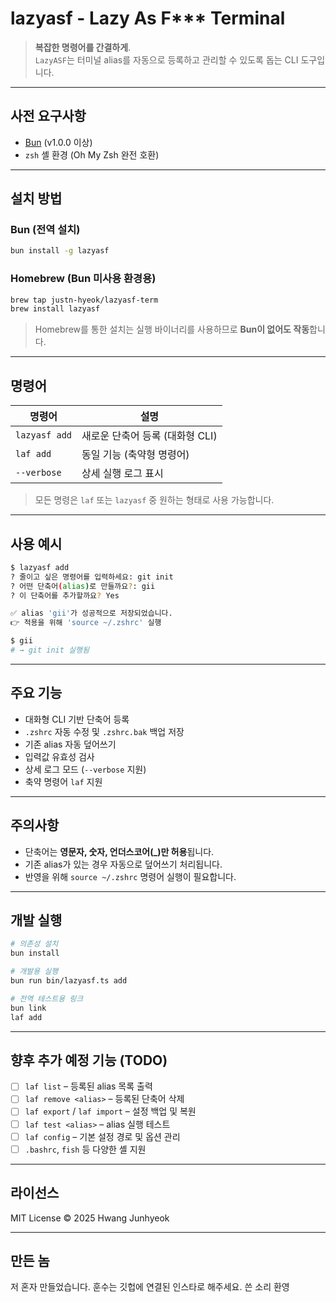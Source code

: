 # lazyasf - Lazy As F\*\*\* Terminal

> **복잡한 명령어를 간결하게**.  
> `LazyASF`는 터미널 alias를 자동으로 등록하고 관리할 수 있도록 돕는 CLI 도구입니다.

---

## 사전 요구사항

- [Bun](https://bun.sh) (v1.0.0 이상)
- `zsh` 셸 환경 (Oh My Zsh 완전 호환)

---

## 설치 방법

### Bun (전역 설치)

```bash
bun install -g lazyasf
```

### Homebrew (Bun 미사용 환경용)

```bash
brew tap justn-hyeok/lazyasf-term
brew install lazyasf
```

> Homebrew를 통한 설치는 실행 바이너리를 사용하므로 **Bun이 없어도 작동**합니다.

---

## 명령어

| 명령어        | 설명                            |
| ------------- | ------------------------------- |
| `lazyasf add` | 새로운 단축어 등록 (대화형 CLI) |
| `laf add`     | 동일 기능 (축약형 명령어)       |
| `--verbose`   | 상세 실행 로그 표시             |

> 모든 명령은 `laf` 또는 `lazyasf` 중 원하는 형태로 사용 가능합니다.

---

## 사용 예시

```bash
$ lazyasf add
? 줄이고 싶은 명령어를 입력하세요: git init
? 어떤 단축어(alias)로 만들까요?: gii
? 이 단축어를 추가할까요? Yes

✅ alias 'gii'가 성공적으로 저장되었습니다.
👉 적용을 위해 'source ~/.zshrc' 실행
```

```bash
$ gii
# → git init 실행됨
```

---

## 주요 기능

- 대화형 CLI 기반 단축어 등록
- `.zshrc` 자동 수정 및 `.zshrc.bak` 백업 저장
- 기존 alias 자동 덮어쓰기
- 입력값 유효성 검사
- 상세 로그 모드 (`--verbose` 지원)
- 축약 명령어 `laf` 지원

---

## 주의사항

- 단축어는 **영문자, 숫자, 언더스코어(\_)만 허용**됩니다.
- 기존 alias가 있는 경우 자동으로 덮어쓰기 처리됩니다.
- 반영을 위해 `source ~/.zshrc` 명령어 실행이 필요합니다.

---

## 개발 실행

```bash
# 의존성 설치
bun install

# 개발용 실행
bun run bin/lazyasf.ts add

# 전역 테스트용 링크
bun link
laf add
```

---

## 향후 추가 예정 기능 (TODO)

- [ ] `laf list` – 등록된 alias 목록 출력
- [ ] `laf remove <alias>` – 등록된 단축어 삭제
- [ ] `laf export` / `laf import` – 설정 백업 및 복원
- [ ] `laf test <alias>` – alias 실행 테스트
- [ ] `laf config` – 기본 설정 경로 및 옵션 관리
- [ ] `.bashrc`, `fish` 등 다양한 셸 지원

---

## 라이선스

MIT License © 2025 Hwang Junhyeok

---

## 만든 놈

저 혼자 만들었습니다.
훈수는 깃헙에 연결된 인스타로 해주세요.
쓴 소리 환영
